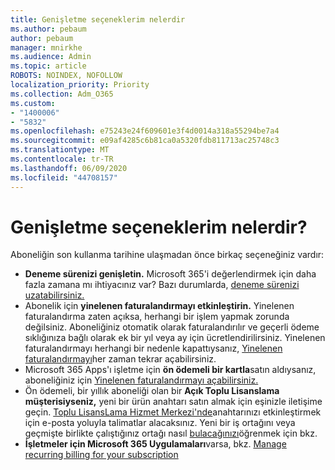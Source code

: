 ```yaml
---
title: Genişletme seçeneklerim nelerdir
ms.author: pebaum
author: pebaum
manager: mnirkhe
ms.audience: Admin
ms.topic: article
ROBOTS: NOINDEX, NOFOLLOW
localization_priority: Priority
ms.collection: Adm_O365
ms.custom:
- "1400006"
- "5832"
ms.openlocfilehash: e75243e24f609601e3f4d0014a318a55294be7a4
ms.sourcegitcommit: e09af4285c6b81ca0a5320fdb811713ac25748c3
ms.translationtype: MT
ms.contentlocale: tr-TR
ms.lasthandoff: 06/09/2020
ms.locfileid: "44708157"
---
```

# <a name="what-are-my-options-to-extend"></a>Genişletme seçeneklerim nelerdir?

Aboneliğin son kullanma tarihine ulaşmadan önce birkaç seçeneğiniz vardır:

- **Deneme sürenizi genişletin.**  Microsoft 365'i değerlendirmek için daha fazla zamana mı ihtiyacınız var? Bazı durumlarda, [deneme sürenizi uzatabilirsiniz.](https://docs.microsoft.com/microsoft-365/commerce/extend-your-trial?view=o365-worldwide)  
- Abonelik için **yinelenen faturalandırmayı etkinleştirin.** Yinelenen faturalandırma zaten açıksa, herhangi bir işlem yapmak zorunda değilsiniz. Aboneliğiniz otomatik olarak faturalandırılır ve geçerli ödeme sıklığınıza bağlı olarak ek bir yıl veya ay için ücretlendirilirsiniz. Yinelenen faturalandırmayı herhangi bir nedenle kapattıysanız, [Yinelenen faturalandırmayı](https://docs.microsoft.com/microsoft-365/commerce/subscriptions/renew-your-subscription?view=o365-worldwide)her zaman tekrar açabilirsiniz.
- Microsoft 365 Apps'ı işletme için **ön ödemeli bir kartla**satın aldıysanız, aboneliğiniz için [Yinelenen faturalandırmayı açabilirsiniz.](https://docs.microsoft.com/microsoft-365/commerce/subscriptions/renew-your-subscription?view=o365-worldwide)
- Ön ödemeli, bir yıllık aboneliği olan bir **Açık Toplu Lisanslama müşterisiyseniz,** yeni bir ürün anahtarı satın almak için eşinizle iletişime geçin. [Toplu LisansLama Hizmet Merkezi'nde](https://go.microsoft.com/fwlink/p/?LinkID=282016)anahtarınızı etkinleştirmek için e-posta yoluyla talimatlar alacaksınız. Yeni bir iş ortağını veya geçmişte birlikte çalıştığınız ortağı nasıl [bulacağınızı](https://docs.microsoft.com/microsoft-365/admin/manage/find-your-partner-or-reseller?view=o365-worldwide)öğrenmek için bkz.
- **İşletmeler için Microsoft 365 Uygulamaları**varsa, bkz. [Manage recurring billing for your subscription](https://docs.microsoft.com/microsoft-365/commerce/subscriptions/renew-your-subscription?view=o365-worldwide)
